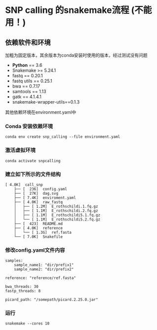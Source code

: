 # SNP calling 的snakemake流程 (不能用！)

## 依赖软件和环境

加粗为固定版本，其余版本为conda安装时使用的版本，经过测试没有问题

- **Python** == 3.6
- Snakemake >= 5.24.1
- fastq == 0.20.1
- fastq utils == 0.25.1
- bwa == 0.7.17
- samtools == 1.13
- gatk == 4.1.4.1
- snakemake-wrapper-utils==0.1.3

其他依赖环境在environment.yaml中

### Conda 安装依赖环境

```
conda env create snp_calling --file environment.yaml
```

### 激活虚拟环境

```
conda activate snpcalling
```

### 建立如下所示的文件结构

```
[ 4.0K]  call_snp
    ├── [  236]  config.yaml
    ├── [  27K]  dag.svg
    ├── [ 7.4K]  enviroment.yaml
    ├── [ 4.0K]  raw_fastq
    │   ├── [ 1.2M]  E_rothschildi.1.fq.gz
    │   ├── [ 1.1M]  E_rothschildi.2.fq.gz
    │   ├── [ 1.1M]  E_rothschildi5.1.fq.gz
    │   └── [ 1.1M]  E_rothschildi5.2.fq.gz
    ├── [  423]  README.md
    ├── [ 4.0K]  reference
    │   └── [ 1.3G]  ref.fasta
    └── [ 7.0K]  Snakefile
```

### 修改config.yaml文件内容

```
samples:
    sample_name1: "dir/prefix1"
    sample_name2: "dir/prefix2"

reference: "reference/ref.fasta"

bwa_threads: 30
fastp_threads: 8

picard_path: "/somepath/picard.2.25.0.jar"
```
### 运行

```
snakemake --cores 10
```